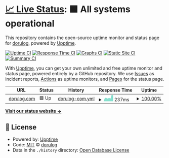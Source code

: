 # [📈 Live Status](https://dorulog.github.io/upptime2): <!--live status--> **🟩 All systems operational**

This repository contains the open-source uptime monitor and status page for [dorulog](https://dorulog.github.io/upptime2), powered by [Upptime](https://github.com/upptime/upptime).

[![Uptime CI](https://github.com/dorulog/upptime2/workflows/Uptime%20CI/badge.svg)](https://github.com/dorulog/upptime2/actions?query=workflow%3A%22Uptime+CI%22)
[![Response Time CI](https://github.com/dorulog/upptime2/workflows/Response%20Time%20CI/badge.svg)](https://github.com/dorulog/upptime2/actions?query=workflow%3A%22Response+Time+CI%22)
[![Graphs CI](https://github.com/dorulog/upptime2/workflows/Graphs%20CI/badge.svg)](https://github.com/dorulog/upptime2/actions?query=workflow%3A%22Graphs+CI%22)
[![Static Site CI](https://github.com/dorulog/upptime2/workflows/Static%20Site%20CI/badge.svg)](https://github.com/dorulog/upptime2/actions?query=workflow%3A%22Static+Site+CI%22)
[![Summary CI](https://github.com/dorulog/upptime2/workflows/Summary%20CI/badge.svg)](https://github.com/dorulog/upptime2/actions?query=workflow%3A%22Summary+CI%22)

With [Upptime](https://upptime.js.org), you can get your own unlimited and free uptime monitor and status page, powered entirely by a GitHub repository. We use [Issues](https://github.com/dorulog/upptime2/issues) as incident reports, [Actions](https://github.com/dorulog/upptime2/actions) as uptime monitors, and [Pages](https://dorulog.github.io/upptime2) for the status page.

<!--start: status pages-->
<!-- This summary is generated by Upptime (https://github.com/upptime/upptime) -->
<!-- Do not edit this manually, your changes will be overwritten -->
<!-- prettier-ignore -->
| URL | Status | History | Response Time | Uptime |
| --- | ------ | ------- | ------------- | ------ |
| <img alt="" src="https://icons.duckduckgo.com/ip3/dorulog.com.ico" height="13"> [dorulog.com](https://dorulog.com) | 🟩 Up | [dorulog-com.yml](https://github.com/dorulog/upptime/commits/HEAD/history/dorulog-com.yml) | <details><summary><img alt="Response time graph" src="./graphs/dorulog-com/response-time-week.png" height="20"> 237ms</summary><br><a href="https://dorulog.github.io/upptime/history/dorulog-com"><img alt="Response time 405" src="https://img.shields.io/endpoint?url=https%3A%2F%2Fraw.githubusercontent.com%2Fdorulog%2Fupptime%2FHEAD%2Fapi%2Fdorulog-com%2Fresponse-time.json"></a><br><a href="https://dorulog.github.io/upptime/history/dorulog-com"><img alt="24-hour response time 344" src="https://img.shields.io/endpoint?url=https%3A%2F%2Fraw.githubusercontent.com%2Fdorulog%2Fupptime%2FHEAD%2Fapi%2Fdorulog-com%2Fresponse-time-day.json"></a><br><a href="https://dorulog.github.io/upptime/history/dorulog-com"><img alt="7-day response time 237" src="https://img.shields.io/endpoint?url=https%3A%2F%2Fraw.githubusercontent.com%2Fdorulog%2Fupptime%2FHEAD%2Fapi%2Fdorulog-com%2Fresponse-time-week.json"></a><br><a href="https://dorulog.github.io/upptime/history/dorulog-com"><img alt="30-day response time 256" src="https://img.shields.io/endpoint?url=https%3A%2F%2Fraw.githubusercontent.com%2Fdorulog%2Fupptime%2FHEAD%2Fapi%2Fdorulog-com%2Fresponse-time-month.json"></a><br><a href="https://dorulog.github.io/upptime/history/dorulog-com"><img alt="1-year response time 405" src="https://img.shields.io/endpoint?url=https%3A%2F%2Fraw.githubusercontent.com%2Fdorulog%2Fupptime%2FHEAD%2Fapi%2Fdorulog-com%2Fresponse-time-year.json"></a></details> | <details><summary><a href="https://dorulog.github.io/upptime/history/dorulog-com">100.00%</a></summary><a href="https://dorulog.github.io/upptime/history/dorulog-com"><img alt="All-time uptime 92.94%" src="https://img.shields.io/endpoint?url=https%3A%2F%2Fraw.githubusercontent.com%2Fdorulog%2Fupptime%2FHEAD%2Fapi%2Fdorulog-com%2Fuptime.json"></a><br><a href="https://dorulog.github.io/upptime/history/dorulog-com"><img alt="24-hour uptime 100.00%" src="https://img.shields.io/endpoint?url=https%3A%2F%2Fraw.githubusercontent.com%2Fdorulog%2Fupptime%2FHEAD%2Fapi%2Fdorulog-com%2Fuptime-day.json"></a><br><a href="https://dorulog.github.io/upptime/history/dorulog-com"><img alt="7-day uptime 100.00%" src="https://img.shields.io/endpoint?url=https%3A%2F%2Fraw.githubusercontent.com%2Fdorulog%2Fupptime%2FHEAD%2Fapi%2Fdorulog-com%2Fuptime-week.json"></a><br><a href="https://dorulog.github.io/upptime/history/dorulog-com"><img alt="30-day uptime 99.80%" src="https://img.shields.io/endpoint?url=https%3A%2F%2Fraw.githubusercontent.com%2Fdorulog%2Fupptime%2FHEAD%2Fapi%2Fdorulog-com%2Fuptime-month.json"></a><br><a href="https://dorulog.github.io/upptime/history/dorulog-com"><img alt="1-year uptime 92.94%" src="https://img.shields.io/endpoint?url=https%3A%2F%2Fraw.githubusercontent.com%2Fdorulog%2Fupptime%2FHEAD%2Fapi%2Fdorulog-com%2Fuptime-year.json"></a></details>

<!--end: status pages-->

[**Visit our status website →**](https://dorulog.github.io/upptime2)

## 📄 License

- Powered by: [Upptime](https://github.com/upptime/upptime)
- Code: [MIT](./LICENSE) © [dorulog](https://dorulog.github.io/upptime2)
- Data in the `./history` directory: [Open Database License](https://opendatacommons.org/licenses/odbl/1-0/)
